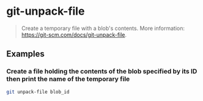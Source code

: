 # git-unpack-file

> Create a temporary file with a blob's contents. More information: <https://git-scm.com/docs/git-unpack-file>.

## Examples

### Create a file holding the contents of the blob specified by its ID then print the name of the temporary file

```bash
git unpack-file blob_id
```
